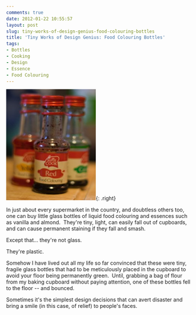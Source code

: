 ```yaml
---
comments: true
date: 2012-01-22 10:55:57
layout: post
slug: tiny-works-of-design-genius-food-colouring-bottles
title: 'Tiny Works of Design Genius: Food Colouring Bottles'
tags:
- Bottles
- Cooking
- Design
- Essence
- Food Colouring
---
```


![Food Colouring Bottles](/img/blog/2012/01/IMG_7840-242x300.jpg){: .right}

In just about every supermarket in the country, and doubtless others too, one can buy little glass bottles of liquid food colouring and essences such as vanilla and almond.  They're tiny, light, can easily fall out of cupboards, and can cause permanent staining if they fall and smash.

Except that... they're not glass.

They're plastic.

Somehow I have lived out all my life so far convinced that these were tiny, fragile glass bottles that had to be meticulously placed in the cupboard to avoid your floor being permanently green.  Until, grabbing a bag of flour from my baking cupboard without paying attention, one of these bottles fell to the floor -- and bounced.

Sometimes it's the simplest design decisions that can avert disaster and bring a smile (in this case, of relief) to people's faces.


